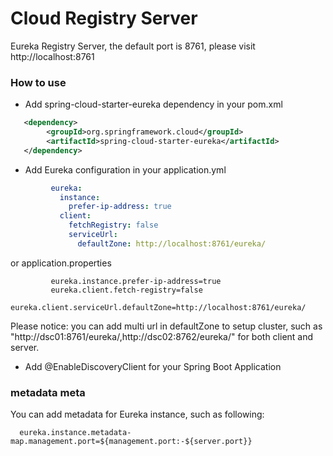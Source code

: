 Cloud Registry Server
==================================
Eureka Registry Server, the default port is 8761, please visit http://localhost:8761

### How to use

* Add spring-cloud-starter-eureka dependency in your pom.xml
```xml
   <dependency>
        <groupId>org.springframework.cloud</groupId>
        <artifactId>spring-cloud-starter-eureka</artifactId>
   </dependency>
```
* Add Eureka configuration in your application.yml
```yaml
         eureka:
           instance:
             prefer-ip-address: true
           client:
             fetchRegistry: false
             serviceUrl:
               defaultZone: http://localhost:8761/eureka/
```
or application.properties
```properties
         eureka.instance.prefer-ip-address=true
         eureka.client.fetch-registry=false
         eureka.client.serviceUrl.defaultZone=http://localhost:8761/eureka/
```
Please notice: you can add multi url in defaultZone to setup cluster, such as "http://dsc01:8761/eureka/,http://dsc02:8762/eureka/" for both client and server. 

* Add @EnableDiscoveryClient for your Spring Boot Application

### metadata meta
You can add metadata for Eureka instance, such as following:
```properties
  eureka.instance.metadata-map.management.port=${management.port:-${server.port}}
```